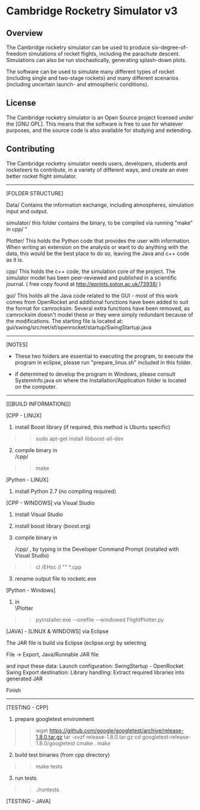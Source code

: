 Cambridge Rocketry Simulator v3
==========

Overview
--------

The Cambridge rocketry simulator can be used to produce six-degree-of-freedom simulations of rocket flights, including the parachute descent. Simulations can also be run stochastically, generating splash-down plots.

The software can be used to simulate many different types of rocket (including single and two-stage rockets) and many different scenarios (including uncertain launch- and atmospheric conditions).

License
-------

The Cambridge rocketry simulator is an Open Source project licensed under the [GNU GPL]. This means that the software is free to use for whatever purposes, and the source code is also available for studying and extending.

Contributing
------------

The Cambridge rocketry simulator needs users, developers, students and rocketeers to contribute, in a variety of different ways, and create an even better rocket flight simulator.


***

[FOLDER STRUCTURE]

Data/
Contains the information exchange, including atmospheres, simulation input and output.

simulator/
this folder contains the binary, to be compiled via running "make" in cpp/
"

Plotter/
This holds the Python code that provides the user with information. When writing an extension on the analysis or want to do anything with the data, this would be the best place to do so, leaving the Java and c++ code as it is.

cpp/
This holds the c++ code, the simulation core of the project. The simulator  model has been peer-reviewed and published in a scientific journal.
( free copy found at http://eprints.soton.ac.uk/73938/ )


gui/
This holds all the Java code related to the GUI - most of this work comes from OpenRocket and additional functions have been added to suit the format for camrocksim. Several extra functions have been removed, as camrocksim doesn't model these or they were simply redundant because of the modifications. The starting file is located at:
gui/swing/src/net/sf/openrocket/startup/SwingStartup.java


***

[NOTES]

- These two folders are essential to executing the program, to execute the program in eclipse, please run "prepare_linux.sh" included in this folder.

- if determined to develop the program in Windows, please consult SystemInfo.java on where the Installation/Application folder is located on the computer.

***

[[[BUILD INFORMATION]]]

[CPP - LINUX]

1) install Boost library (if required, this method is Ubuntu specific)
>> sudo apt-get install libboost-all-dev

2) compile binary in <main folder>/cpp/
>> make

[Python - LINUX]

1) install Python 2.7 (no compiling required)

[CPP - WINDOWS] via Visual Studio

1) install Visual Studio

2) install boost library (boost.org)

2) compile binary in <main folder>/cpp/ , by typing in the Developer Command Prompt (installed with Visual Studio)
>> cl /EHsc /I "<BOOST LIBRARY>" *.cpp

3) rename output file to rocketc.exe

[Python - Windows]

1) in <main folder>\Plotter
>> pyinstaller.exe --onefile --windowed FlightPlotter.py

[JAVA] - [LINUX & WINDOWS] via Eclipse

The JAR file is build via Eclipse (eclipse.org) by selecting

File -> Export, Java/Runnable JAR file

and input these data:
Launch configuration: SwingStartup - OpenRocket Swing
Export destination: <user choice>
Library handling: Extract required libraries into generated JAR

Finish

***

[TESTING - CPP]

1) prepare googletest environment
>> wget https://github.com/google/googletest/archive/release-1.8.0.tar.gz
>> tar -xvzf release-1.8.0.tar.gz
>> cd googletest-release-1.8.0/googletest
>> cmake .
>> make

2) build test binaries (from cpp directory)
>> make tests

3) run tests
>> ./runtests

[TESTING - JAVA]
